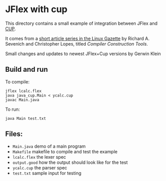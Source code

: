 JFlex with cup
==============

This directory contains a small example of integration
between JFlex and [CUP][cup].

It comes from a [short article series in the Linux Gazette][1]
by Richard A. Sevenich and Christopher Lopes,
titled _Compiler Construction Tools_.

Small changes and updates to newest JFlex+Cup versions by Gerwin Klein

## Build and run

To compile:

```
jflex lcalc.flex
java java_cup.Main < ycalc.cup
javac Main.java
```

To run:

```
java Main test.txt
```

## Files:

* `Main.java`       demo of a main program
* `Makefile`        makefile to compile and test the example
* `lcalc.flex`      the lexer spec
* `output.good`     how the output should look like for the test
* `ycalc.cup`       the parser spec
* `test.txt`        sample input for testing

[cup]: http://www2.cs.tum.edu/projects/cup/
[1]: http://www.linuxgazette.com/issue39/sevenich.html
